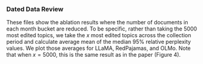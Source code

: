 ### Dated Data Review

These files show the ablation results where the number of documents in each month bucket are reduced. To be specific, rather than taking the 5000 most edited topics, we take the $x$ most edited topics across the collection period and calculate average mean of the median 95% relative perplexity values. We plot those averages for LLaMA, RedPajamas, and OLMo. Note that when $x=5000$, this is the same result as in the paper (Figure 4).
